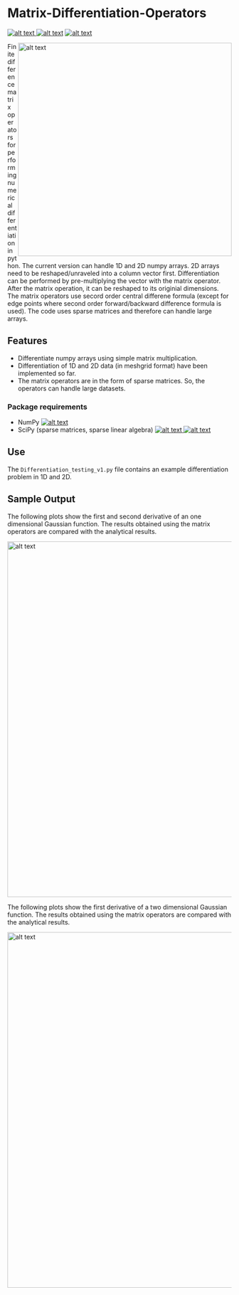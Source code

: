 # Matrix-Differentiation-Operators
<p float="left">
<a href = "https://github.com/zaman13/Matrix-Differentiation-Operators/tree/master/Code"> <img src="https://img.shields.io/badge/Language-Python-blue" alt="alt text"> </a>
<a href = "https://github.com/zaman13/Matrix-Differentiation-Operators/blob/master/LICENSE"> <img src="https://img.shields.io/badge/license-MIT-green" alt="alt text"></a>
<a href = "https://github.com/zaman13/Matrix-Differentiation-Operators/tree/master/Code"> <img src="https://img.shields.io/badge/version-1.0-red" alt="alt text"> </a>
</p>

<p float="left">
<img align = "right" src="https://github.com/zaman13/Matrix-Differentiation-Operators/blob/master/Diff_1D.png" alt="alt text" width="480">

Finite difference matrix  operators for performing numerical differentiation in python. The current version can handle 1D and 2D numpy arrays. 2D arrays need to be reshaped/unraveled into a column vector first. Differentiation can be performed by pre-multiplying the vector with the matrix operator. After the matrix operation, it can be reshaped to its originial dimensions. The matrix operators use secord order central differene formula (except for edge points where second order forward/backward difference formula is used). The code uses sparse matrices and therefore can handle large arrays. 
</p>

## Features
- Differentiate numpy arrays using simple matrix multiplication.
- Differentiation of 1D and 2D data (in meshgrid format) have been implemented so far.
- The matrix operators are in the form of sparse matrices. So, the operators can handle large datasets.


### Package requirements
  - NumPy <a href = "https://docs.scipy.org/doc/numpy/reference/"> <img src="https://img.shields.io/badge/Pkg-NumPy-FF4500" alt="alt text"> </a>
  - SciPy (sparse matrices, sparse linear algebra) <a href = "https://docs.scipy.org/doc/scipy/reference/sparse.html"> <img src="https://img.shields.io/badge/Pkg-sparse-FF7F50" alt="alt text"> </a> <a href = "https://docs.scipy.org/doc/scipy/reference/sparse.linalg.html"> <img src="https://img.shields.io/badge/Pkg-sparse.linalg-FF7F50" alt="alt text"> </a>

## Use
The ```Differentiation_testing_v1.py``` file contains an example differentiation problem in 1D and 2D.

## Sample Output
The following plots show the first and second derivative of an one dimensional Gaussian function. The results obtained using the matrix operators are compared with the analytical results.

<p float="left">
<img src="https://github.com/zaman13/Matrix-Differentiation-Operators/blob/master/Diff_1D.png" alt="alt text" width="800">
</p>

The following plots show the first derivative of a two dimensional Gaussian function. The results obtained using the matrix operators are compared with the analytical results.

<p float="left">
<img src="https://github.com/zaman13/Matrix-Differentiation-Operators/blob/master/Diff_2D.png" alt="alt text" width="800">
</p>
